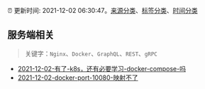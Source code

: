 :alarm_clock: 更新时间: 2021-12-02 06:30:47。[来源分类](../README.md)、[标签分类](../TAGS.md)、[时间分类](../TIMELINE.md)

## 服务端相关


> 关键字：`Nginx`、`Docker`、`GraphQL`、`REST`、`gRPC`



- [2021-12-02-有了-k8s，还有必要学习-docker-compose-吗](https://www.v2ex.com/t/819526) 
- [2021-12-02-docker-port-10080-映射不了](https://www.v2ex.com/t/819514) 